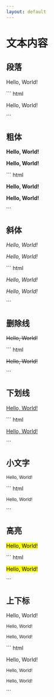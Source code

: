 ```yaml
---
layout: default
---
```

# 文本内容

## 段落

<p>Hello, World!</p>
``` html
<p>Hello, World!</p>
```



## 粗体

<p><b>Hello, World!</b></p>
<p><strong>Hello, World!</strong></p>
``` html
<p><b>Hello, World!</b>
<p><strong>Hello, World!</strong></p>
```



## 斜体

<p><i>Hello, World!</i></p>
<p><em>Hello, World!</em></p>
``` html
<p><i>Hello, World!</i></p>
<p><em>Hello, World!</em></p>
```



## 删除线

<p><del>Hello, World!</del></p>
``` html
<p><del>Hello, World!</del></p>
```



## 下划线

<p><ins>Hello, World!</ins></p>
``` html
<p><ins>Hello, World!</ins></p>
```



## 小文字

<p><small>Hello, World!</small></p>
``` html
<p><small>Hello, World!</small></p>
```



## 高亮

<p><mark>Hello, World!</mark></p>
``` html
<p><mark>Hello, World!</mark></p>
```



## 上下标
<p>Hello, World!</p>
<p><sub>Hello, World!</sub></p>
<p><sup>Hello, World!</sup></p>
``` html
<p>Hello, World!</p>
<p><sub>Hello, World!</sub></p>
<p><sup>Hello, World!</sup></p>
```